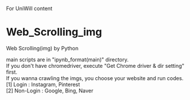 For UniWill content

# Web_Scrolling_img  
Web Scrolling(img) by Python  

main scripts are in "ipynb_format(main)" directory.  
If you don't have chromedriver, execute "Get Chrome driver & dir setting" first.   
If you wanna crawling the imgs, you choose your website and run codes.    
[1] Login : Instagram, Pinterest  
[2] Non-Login : Google, Bing, Naver  

